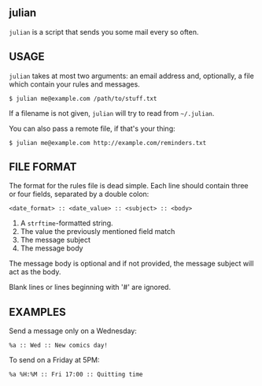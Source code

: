 julian
------

`julian` is a script that sends you some mail every so often.



USAGE
-----

`julian` takes at most two arguments: an email address and,
optionally, a file which contain your rules and messages.

    $ julian me@example.com /path/to/stuff.txt


If a filename is not given, `julian` will try to read from
`~/.julian`.


You can also pass a remote file, if that's your thing:

    $ julian me@example.com http://example.com/reminders.txt



FILE FORMAT
-----------

The format for the rules file is dead simple. Each line should contain
three or four fields, separated by a double colon:

    <date_format> :: <date_value> :: <subject> :: <body>

1. A `strftime`-formatted string.
2. The value the previously mentioned field match
3. The message subject
4. The message body

The message body is optional and if not provided, the message subject
will act as the body.

Blank lines or lines beginning with '#' are ignored.



EXAMPLES
--------

Send a message only on a Wednesday:

    %a :: Wed :: New comics day!


To send on a Friday at 5PM:

    %a %H:%M :: Fri 17:00 :: Quitting time
